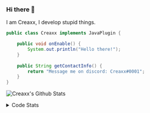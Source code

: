 ### Hi there 👋

I am Creaxx, I develop stupid things. 

```java
public class Creaxx implements JavaPlugin {

    public void onEnable() {
        System.out.println("Hello there!");
    }
    
    public String getContactInfo() {
        return "Message me on discord: Creaxx#0001";
    }
}
```

![Creaxx's Github Stats](https://github-readme-stats.vercel.app/api?username=CreaxxOG&show_icons=true&theme=dark&count_private=true)

<details>
  <summary>Code Stats</summary>

<!--START_SECTION:waka-->
![Code Time](http://img.shields.io/badge/Code%20Time-1%2C113%20hrs%2019%20mins-blue)

![Lines of code](https://img.shields.io/badge/From%20Hello%20World%20I%27ve%20Written-166%20lines%20of%20code-blue)

**🐱 My GitHub Data** 

> 🏆 518 Contributions in the Year 2023
 > 
> 📦 66.2 kB Used in GitHub's Storage 
 > 
> 🚫 Not Opted to Hire
 > 
> 📜 4 Public Repositories 
 > 
> 🔑 2 Private Repositories  
 > 
**I'm an Early 🐤** 

```text
🌞 Morning       88 commits       ██░░░░░░░░░░░░░░░░░░░░░░░   09.03 % 
🌆 Daytime      442 commits       ███████████░░░░░░░░░░░░░░   45.38 % 
🌃 Evening      427 commits       ███████████░░░░░░░░░░░░░░   43.84 % 
🌙 Night         17 commits       ░░░░░░░░░░░░░░░░░░░░░░░░░   01.75 % 

```
📅 **I'm Most Productive on Saturday** 

```text
Monday         114 commits       ███░░░░░░░░░░░░░░░░░░░░░░   11.70 % 
Tuesday        139 commits       ███░░░░░░░░░░░░░░░░░░░░░░   14.27 % 
Wednesday      117 commits       ███░░░░░░░░░░░░░░░░░░░░░░   12.01 % 
Thursday       120 commits       ███░░░░░░░░░░░░░░░░░░░░░░   12.32 % 
Friday          86 commits       ██░░░░░░░░░░░░░░░░░░░░░░░   08.83 % 
Saturday       239 commits       ██████░░░░░░░░░░░░░░░░░░░   24.54 % 
Sunday         159 commits       ████░░░░░░░░░░░░░░░░░░░░░   16.32 % 

```


📊 **This Week I Spent My Time On** 

```text
💬 Programming Languages: 
Java                     7 hrs 1 min         ████████████████████████░   97.21 % 
Kotlin                   3 mins              ░░░░░░░░░░░░░░░░░░░░░░░░░   00.91 % 
XML                      3 mins              ░░░░░░░░░░░░░░░░░░░░░░░░░   00.88 % 
YAML                     3 mins              ░░░░░░░░░░░░░░░░░░░░░░░░░   00.81 % 
Markdown                 0 secs              ░░░░░░░░░░░░░░░░░░░░░░░░░   00.11 % 

🔥 Editors: 
IntelliJ                 7 hrs 13 mins       █████████████████████████   100.00 % 

```

**I Mostly Code in Java** 

```text
Java                     14 repos            ████████████████░░░░░░░░░   63.64 % 
Kotlin                   7 repos             ████████░░░░░░░░░░░░░░░░░   31.82 % 
EJS                      1 repo              █░░░░░░░░░░░░░░░░░░░░░░░░   04.55 % 

```



 Last Updated on 16/02/2023 01:46:22 UTC
<!--END_SECTION:waka-->
</details>
